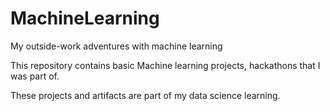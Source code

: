 # MachineLearning

My outside-work adventures with machine learning

This repository contains basic Machine learning projects, hackathons that I was part of. 

These projects and artifacts are part of my data science learning.


